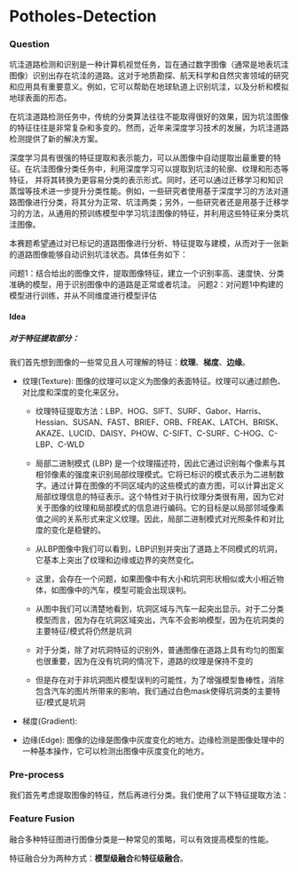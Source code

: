 # Potholes-Detection

### Question

坑洼道路检测和识别是一种计算机视觉任务，旨在通过数字图像（通常是地表坑洼图像）识别出存在坑洼的道路。这对于地质勘探、航天科学和自然灾害领域的研究和应用具有重要意义。例如，它可以帮助在地球轨道上识别坑洼，以及分析和模拟地球表面的形态。

在坑洼道路检测任务中，传统的分类算法往往不能取得很好的效果，因为坑洼图像的特征往往是非常复杂和多变的。然而，近年来深度学习技术的发展，为坑洼道路检测提供了新的解决方案。

深度学习具有很强的特征提取和表示能力，可以从图像中自动提取出最重要的特征。在坑洼图像分类任务中，利用深度学习可以提取到坑洼的轮廓、纹理和形态等特征， 并将其转换为更容易分类的表示形式。同时，还可以通过迁移学习和知识蒸馏等技术进一步提升分类性能。例如，一些研究者使用基于深度学习的方法对道路图像进行分类，将其分为正常、坑洼两类；另外，一些研究者还是用基于迁移学习的方法，从通用的预训练模型中学习坑洼图像的特征，并利用这些特征来分类坑洼图像。

本赛题希望通过对已标记的道路图像进行分析、特征提取与建模，从而对于一张新的道路图像能够自动识别坑洼状态。具体任务如下：

问题1：结合给出的图像文件，提取图像特征，建立一个识别率高、速度快、分类准确的模型，用于识别图像中的道路是正常或者坑洼。
问题2：对问题1中构建的模型进行训练，并从不同维度进行模型评估

#### Idea

##### 对于特征提取部分：

我们首先想到图像的一些常见且人可理解的特征：**纹理**、**梯度**、**边缘**。

* 纹理(Texture): 图像的纹理可以定义为图像的表面特征。纹理可以通过颜色、对比度和深度的变化来区分。
        
    + 纹理特征提取方法：LBP、HOG、SIFT、SURF、Gabor、Harris、Hessian、SUSAN、FAST、BRIEF、ORB、FREAK、LATCH、BRISK、AKAZE、LUCID、DAISY、PHOW、C-SIFT、C-SURF、C-HOG、C-LBP、C-WLD
    
    + 局部二进制模式 (LBP) 是一个纹理描述符，因此它通过识别每个像素与其相邻像素的强度来识别局部纹理模式。它将已标识的模式表示为二进制数字。通过计算在图像的不同区域内的这些模式的直方图，可以计算出定义局部纹理信息的特征表示。这个特性对于执行纹理分类很有用，因为它对关于图像的纹理和局部模式的信息进行编码。它的目标是以局部邻域像素值之间的关系形式来定义纹理。因此，局部二进制模式对光照条件和对比度的变化是稳健的。

    + 从LBP图像中我们可以看到，LBP识别并突出了道路上不同模式的坑洞，它基本上突出了纹理和边缘或边界的突然变化。
  
    + 这里，会存在一个问题，如果图像中有大小和坑洞形状相似或大小相近物体，如图像中的汽车，模型可能会出现误判。

    + 从图中我们可以清楚地看到，坑洞区域与汽车一起突出显示。对于二分类模型而言，因为存在坑洞区域突出，汽车不会影响模型，因为在坑洞类的主要特征/模式将仍然是坑洞
    
    + 对于分类，除了对坑洞特征的识别外，普通图像在道路上具有均匀的图案也很重要，因为在没有坑洞的情况下，道路的纹理是保持不变的  

    + 但是存在对于非坑洞图片模型误判的可能性，为了增强模型鲁棒性，消除包含汽车的图片所带来的影响，我们通过白色mask使得坑洞类的主要特征/模式是坑洞 

* 梯度(Gradient): 

* 边缘(Edge): 图像的边缘是图像中灰度变化的地方。边缘检测是图像处理中的一种基本操作，它可以检测出图像中灰度变化的地方。
    
### Pre-process

我们首先考虑提取图像的特征，然后再进行分类。我们使用了以下特征提取方法：

### Feature Fusion

融合多种特征图进行图像分类是一种常见的策略，可以有效提高模型的性能。

特征融合分为两种方式：**模型级融合**和**特征级融合**。
